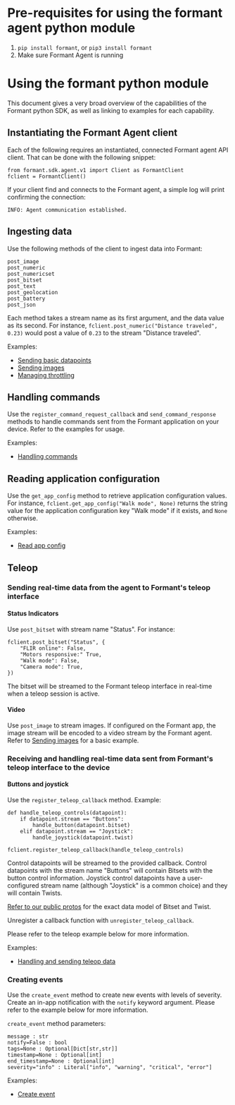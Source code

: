 # Pre-requisites for using the formant agent python module

1. `pip install formant`, or `pip3 install formant`
2. Make sure Formant Agent is running

# Using the formant python module

This document gives a very broad overview of the capabilities of the Formant python SDK, as well as linking to examples for each capability.

## Instantiating the Formant Agent client

Each of the following requires an instantiated, connected Formant agent API client. That can be done with the following snippet:

```
from formant.sdk.agent.v1 import Client as FormantClient
fclient = FormantClient()
```

If your client find and connects to the Formant agent, a simple log will print confirming the connection:

```
INFO: Agent communication established.
```

## Ingesting data

Use the following methods of the client to ingest data into Formant:

```
post_image
post_numeric
post_numericset
post_bitset
post_text
post_geolocation
post_battery
post_json
```

Each method takes a stream name as its first argument, and the data value as its second. For instance, `fclient.post_numeric("Distance traveled", 0.23)` would post a value of `0.23` to the stream "Distance traveled".

Examples:

-   [Sending basic datapoints](./send_basic_datapoints.py)
-   [Sending images](./send_image_datapoint.py)
-   [Managing throttling](./managing_throttling.py)

## Handling commands

Use the `register_command_request_callback` and `send_command_response` methods to handle commands sent from the Formant application on your device. Refer to the examples for usage.

Examples:

-   [Handling commands](./handle_commands.py)

## Reading application configuration

Use the `get_app_config` method to retrieve application configuration values. For instance, `fclient.get_app_config("Walk mode", None)` returns the string value for the application configuration key "Walk mode" if it exists, and `None` otherwise.

Examples:

-   [Read app config](./get_app_config.py)

## Teleop

### Sending real-time data from the agent to Formant's teleop interface

#### Status Indicators

Use `post_bitset` with stream name "Status". For instance:

```
fclient.post_bitset("Status", {
    "FLIR online": False,
    "Motors responsive:" True,
    "Walk mode": False,
    "Camera mode": True,
})
```

The bitset will be streamed to the Formant teleop interface in real-time when a teleop session is active.

#### Video

Use `post_image` to stream images. If configured on the Formant app, the image stream will be encoded to a video stream by the Formant agent. Refer to [Sending images](./send_image_datapoint.py) for a basic example.

### Receiving and handling real-time data sent from Formant's teleop interface to the device

#### Buttons and joystick

Use the `register_teleop_callback` method. Example:

```
def handle_teleop_controls(datapoint):
    if datapoint.stream == "Buttons":
        handle_button(datapoint.bitset)
    elif datapoint.stream == "Joystick":
        handle_joystick(datapoint.twist)

fclient.register_teleop_callback(handle_teleop_controls)
```

Control datapoints will be streamed to the provided callback. Control datapoints with the stream name "Buttons" will contain Bitsets with the button control information. Joystick control datapoints have a user-configured stream name (although "Joystick" is a common choice) and they will contain Twists.

[Refer to our public protos](../../../protos/model/v1/math.proto) for the exact data model of Bitset and Twist.

Unregister a callback function with `unregister_teleop_callback`.

Please refer to the teleop example below for more information.

Examples:

-   [Handling and sending teleop data](./teleop.py)

### Creating events

Use the `create_event` method to create new events with levels of severity. Create an in-app notification with the `notify` keyword argument. Please refer to the example below for more information.

`create_event` method parameters:

```
message : str
notify=False : bool
tags=None : Optional[Dict[str,str]]
timestamp=None : Optional[int]
end_timestamp=None : Optional[int]
severity="info" : Literal["info", "warning", "critical", "error"]
```

Examples:

-   [Create event](./create_event.py)
